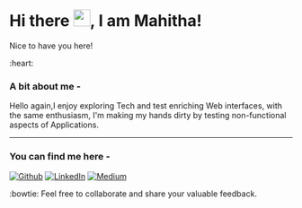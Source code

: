 <h1>Hi there <img src="https://raw.githubusercontent.com/MartinHeinz/MartinHeinz/master/wave.gif" width="30px">, I am Mahitha! </h1>
<p>Nice to have you here!</p> :heart:

<h3>A bit about me - </h3>
<p>Hello again,I enjoy exploring Tech and test enriching Web interfaces, with the same enthusiasm, I'm making my hands dirty by testing non-functional aspects of Applications.</p>
<hr>
<h3>You can find me here - </h3>
<p>
  <a href="https://github.com/mahitha09" target="_blank"><img alt="Github" src="https://img.shields.io/badge/GitHub-%2312100E.svg?&style=for-the-badge&logo=Github&logoColor=white" /></a>
  <a href="https://www.linkedin.com/in/mahithayellani" target="_blank"><img alt="LinkedIn" src="https://img.shields.io/badge/linkedin-%230077B5.svg?&style=for-the-badge&logo=linkedin&logoColor=white" /></a>
  <a href="https://medium.com/@mahithayellani" target="_blank"><img alt="Medium" src="https://img.shields.io/badge/medium-%2312100E.svg?&style=for-the-badge&logo=medium&logoColor=white" /></a>
</p>
<p>:bowtie: Feel free to collaborate and share your valuable feedback.</p> 
